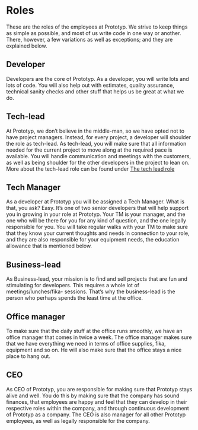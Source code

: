 # Roles
These are the roles of the employees at Prototyp. We strive to keep things as simple as possible, and most of us write code in one way or another. There, however, a few variations as well as exceptions; and they are explained below.

## Developer
Developers are the core of Prototyp. As a developer, you will write lots and lots of code. You will also help out with estimates, quality assurance, technical sanity checks and other stuff that helps us be great at what we do.

## Tech-lead
At Prototyp, we don’t believe in the middle-man, so we have opted not to have project managers. Instead, for every project, a developer will shoulder the role as tech-lead. As tech-lead, you will make sure that all information needed for the current project to move along at the required pace is available. You will handle communication and meetings with the customers, as well as being shoulder for the other developers in the project to lean on. More about the tech-lead role can be found under [The tech lead role](tech-lead/index.md)

## Tech Manager
As a developer at Prototyp you will be assigned a Tech Manager. What is that, you ask? Easy. It’s one of two senior developers that will help support you in growing in your role at Prototyp. Your TM is your manager, and the one who will be there for you for any kind of question, and the one legally responsible for you. You will take regular walks with your TM to make sure that they know your current thoughts and needs in connection to your role, and they are also responsible for your equipment needs, the education allowance that is mentioned below.

## Business-lead
As Business-lead, your mission is to find and sell projects that are fun and stimulating for developers. This requires a whole lot of meetings/lunches/fika-
sessions. That’s why the business-lead is the person who perhaps spends the least time at the office.

## Office manager
To make sure that the daily stuff at the office runs smoothly, we have an office manager that comes in twice a week. The office manager makes sure that we have everything we need in terms of office supplies, fika, equipment and so on. He will also make sure that the office stays a nice place to hang out.

## CEO
As CEO of Prototyp, you are responsible for making sure that Prototyp stays alive and well. You do this by making sure that the company has sound finances, that employees are happy and feel that they can develop in their respective roles within the company, and through continuous development of Prototyp as a company. The CEO is also manager for all other Prototyp employees, as well as legally responsible for the company.
